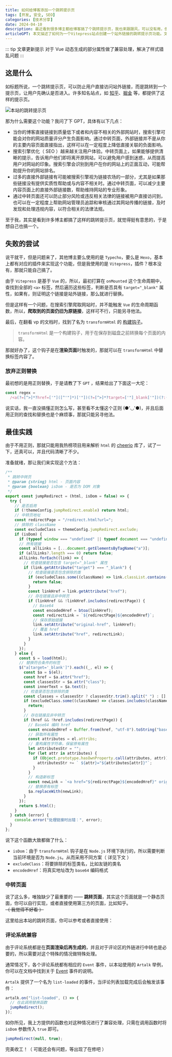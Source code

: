 ```yaml
---
title: 如何给博客添加一个跳转提示页
tags: [开发, 安全, SEO]
categories: [技术分享]
date: 2024-04-10
description: 最近看到很多博主都给博客搞了个跳转提示页，我也来跟跟风，可以没有用，但不能没有
articleGPT: 本文描述了如何为一个Vitepress站点创建一个站外链接的跳转提示页功能。文章先分析了知名站点使用跳转提示页的好处，包括搜索引擎优化和提升用户体验。文中详细介绍了实现过程，并提供了一个示例跳转页面以及如何使评论系统与跳转提示页兼容的方法。
---
```


::: tip 文章更新提示
对于 Vue 动态生成的部分属性做了兼容处理，解决了样式错乱问题
:::

## 这是什么

如标题所说，一个跳转提示页，可以防止用户直接访问站外链接，而是跳转到一个提示页，让用户先确认是否进入。许多知名站点，如 [知乎](https://link.zhihu.com/?target=https://blog.imsyy.top/)、[掘金](https://link.juejin.cn/?target=https://blog.imsyy.top/) 等，都提供了这样的提示页。

![本站的跳转提示页](https://pic.efefee.cn/uploads/2024/04/22/662601c2b268b.webp)

那为什么需要这个功能？我问了下 GPT，具体有以下几点：

- 当你的博客直接链接到质量低下或者和内容不相关的外部网站时，搜索引擎可能会对你的网站质量评分产生负面影响。通过中转页面，外部链接并不是从你的主要内容页面直接指出，这样可以在一定程度上降低直接关联的负面影响。
- 搜索引擎优化（ SEO ）越来越关注用户体验。中转页面上，如果能够提供清晰的提示，告诉用户他们即将离开原网站，可以避免用户感到迷惑，从而提高用户对网站的印象。搜索引擎会识别到用户在你的网站上的正面互动，可能帮助提升你的网站排名。
- 过多的直接外部链接有可能被搜索引擎视为链接农场的一部分，尤其是如果那些链接没有提供实质性帮助或与内容不相关时。通过中转页面，可以减少主要内容页面上的直接外部链接数，帮助维持网站的专业形象。
- 通过中转页面还可以防止部分风险或违反相关法律的链接被用户直接访问到，也可以在一定程度上帮助网站管理员追踪和审核通过其网站传播的链接，及时发现和处理违规内容，以符合相关的法律法规。

至于我，其实是看到许多博主都搞了这样的跳转提示页，就觉得挺有意思的，于是想自己也搞一个。

## 失败的尝试

说干就干，但是问题来了，其他博主要么使用的是 `Typecho`，要么是 `Hexo`，基本上都有对应的插件来实现这个功能，但是我使用的是 `Vitepress`，插件？根本没有，那就只能自己搞了。

由于 `Vitepress` 是基于 `Vue` 的，所以，最初打算在 `onMounted` 这个生命周期中，查找到全部的 `<a>` 标签，然后遍历这些标签，判断是否具有 `target="_blank"` 属性，如果有，则证明这个链接是站外链接，那么就进行替换。

但是这样有一个问题，在搜索引擎爬取网站时，并不能触发 `Vue` 的生命周期函数，所以，**爬取到的页面仍旧为原链接**，这样可不行，只能另寻他法。

最后，在翻看 vp 的文档时，找到了名为 `transformHtml` 的 [构建钩子](https://vitepress.dev/zh/reference/site-config#transformhtml)。

> `transformHtml` 是一个构建钩子，用于在保存到磁盘之前转换每个页面的内容。

那就好办了，这个钩子是在**渲染页面**时触发的，那就可以在 `transformHtml` 中替换标签内容了。

### 放弃正则替换

最初想的是用正则替换，于是请教了下 `GPT` ，结果给出了下面这一大坨：

```js
const regex =
  /<a(?=[^>]*?href=['"]([^'"]*)['"])(?=[^>]*?target=['"]_blank['"])(?:(?=[^>]*?class=['"]([^'"]*)['"]))?[^>]*?>(.*?)<\/a>/g;
```

说实话，我一直没搞懂正则怎么写，甚至看不太懂这个正则 (●'◡'●)，并且后面用正则的查找和替换也是个麻烦事，那就只能另寻他法。

## 最佳实践

由于不用正则，那就只能用我热榜项目用来解析 `html` 的 [cheerio](https://www.npmjs.com/package/cheerio) 库了，试了一下，还真可以，并且代码清晰了不少。

准备就绪，那让我们来实现这个方法：

```js
/**
 * 跳转中转页
 * @param {string} html - 页面内容
 * @param {boolean} isDom - 是否为 DOM 对象
 */
export const jumpRedirect = (html, isDom = false) => {
  try {
    // 是否启用
    if (!themeConfig.jumpRedirect.enable) return html;
    // 中转页地址
    const redirectPage = "/redirect.html?url=";
    // 排除的 className
    const excludeClass = themeConfig.jumpRedirect.exclude;
    if (isDom) {
      if (typeof window === "undefined" || typeof document === "undefined") return false;
      // 所有链接
      const allLinks = [...document.getElementsByTagName("a")];
      if (allLinks?.length === 0) return false;
      allLinks.forEach((link) => {
        // 检查链接是否包含 target="_blank" 属性
        if (link.getAttribute("target") === "_blank") {
          // 检查链接是否包含排除的类
          if (excludeClass.some((className) => link.classList.contains(className))) {
            return false;
          }
          const linkHref = link.getAttribute("href");
          // 存在链接且非中转页
          if (linkHref && !linkHref.includes(redirectPage)) {
            // Base64
            const encodedHref = btoa(linkHref);
            const redirectLink = `${redirectPage}${encodedHref}`;
            // 保存原始链接
            link.setAttribute("original-href", linkHref);
            // 覆盖 href
            link.setAttribute("href", redirectLink);
          }
        }
      });
    } else {
      const $ = load(html);
      // 替换符合条件的标签
      $("a[target='_blank']").each((_, el) => {
        const $a = $(el);
        const href = $a.attr("href");
        const classesStr = $a.attr("class");
        const innerText = $a.text();
        // 检查是否包含排除的类
        const classes = classesStr ? classesStr.trim().split(" ") : [];
        if (excludeClass.some((className) => classes.includes(className))) {
          return;
        }
        // 存在链接且非中转页
        if (href && !href.includes(redirectPage)) {
          // Base64 编码 href
          const encodedHref = Buffer.from(href, "utf-8").toString("base64");
          // 获取所有属性
          const attributes = el.attribs;
          // 重构属性字符串，保留原有属性
          let attributesStr = "";
          for (let attr in attributes) {
            if (Object.prototype.hasOwnProperty.call(attributes, attr)) {
              attributesStr += ` ${attr}="${attributes[attr]}"`;
            }
          }
          // 构造新标签
          const newLink = `<a href="${redirectPage}${encodedHref}" original-href="${href}" ${attributesStr}>${innerText}</a>`;
          // 替换原有标签
          $a.replaceWith(newLink);
        }
      });
      return $.html();
    }
  } catch (error) {
    console.error("处理链接时出错：", error);
  }
};
```

说下这个函数大致都做了什么：

- `isDom`：由于 `transformHtml` 钩子是在 `Node.js` 环境下执行的，所以需要判断当前环境是否为 `Node.js`。从而采用不同方案（ 详见下文 ）
- `excludeClass`：将要排除的标签类名，比如友链的类名
- `encodedHref`：将真实地址改为 `base64` 编码格式

### 中转页面

说了这么多，唯独缺少了最重要的 —— **跳转页面**，其实这个页面就是一个静态页面，你可以自行实现，或者直接使用第三方的页面，比如知乎。~~（ 我觉得不好看 ）~~

这里给出本站的跳转页面，你可以参考或者直接使用：

<LinkCard url="https://gist.github.com/imsyy/5b566db5ca2c321b83b9f1a68dd70cde" title="無名小栈 - 跳转提示页" desc="GitHub Gist: instantly share code, notes, and snippets." />

### 评论系统兼容

由于评论系统都是在**页面渲染后再生成的**，并且对于评论区的外链进行中转也是必要的，所以需要对这个特殊的情况做特殊处理。

通常情况下，各个评论系统都有相应的 `Event` 事件，以本站使用的 `Artalk` 举例，你可以在文档中找到关于 [Event](https://artalk.js.org/develop/event.html) 事件的说明。

`Artalk` 提供了一个名为 `list-loaded` 的事件，当评论列表加载完成后会触发该事件：

```js
artalk.on("list-loaded", () => {
  // 在此调用替换函数
  jumpRedirect();
});
```

如你所见，我上方提供的函数也对这种情况进行了兼容处理，只需在调用函数时将 `isDom` 参数传入 `true` 即可。

```js
jumpRedirect(null, true);
```

完美收工！（ 可能还会有问题，等出现了在修吧 ）
